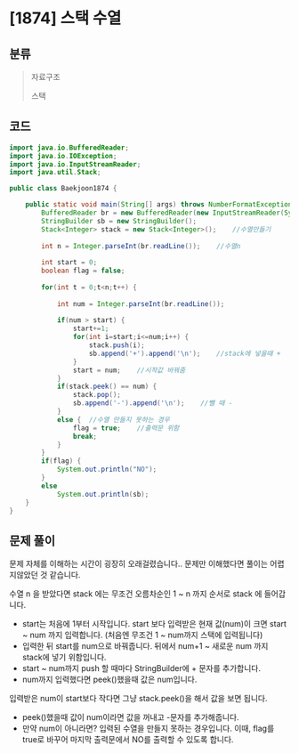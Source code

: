 # [1874] 스택 수열

## 분류
> 자료구조
>
> 스택

## 코드
```java
import java.io.BufferedReader;
import java.io.IOException;
import java.io.InputStreamReader;
import java.util.Stack;

public class Baekjoon1874 {

	public static void main(String[] args) throws NumberFormatException, IOException {
		BufferedReader br = new BufferedReader(new InputStreamReader(System.in));
		StringBuilder sb = new StringBuilder();	
		Stack<Integer> stack = new Stack<Integer>();	//수열만들기
		
		int n = Integer.parseInt(br.readLine());	//수열n
		
		int start = 0;
		boolean flag = false;
		
		for(int t = 0;t<n;t++) {
			
			int num = Integer.parseInt(br.readLine()); 
			
			if(num > start) {
				start+=1;
				for(int i=start;i<=num;i++) {
					stack.push(i);
					sb.append('+').append('\n'); 	//stack에 넣을때 +
				}
				start = num;	//시작값 바꿔줌 
			}
			if(stack.peek() == num) {
				stack.pop();
				sb.append('-').append('\n');	//뺄 때 -				
			}
			else {	//수열 만들지 못하는 경우
				flag = true;	//출력문 위함
				break;
			}
		}
		if(flag) {
			System.out.println("NO");
		}
		else 
			System.out.println(sb);
	}
}
```

## 문제 풀이
문제 자체를 이해하는 시간이 굉장히 오래걸렸습니다.. 문제만 이해했다면 풀이는 어렵지않았던 것 같습니다.

수열 n 을 받았다면 stack 에는 무조건 오름차순인 1 ~ n 까지 순서로 stack 에 들어갑니다. 
   - start는 처음에 1부터 시작입니다. start 보다 입력받은 현재 값(num)이 크면 start ~ num 까지 입력합니다. (처음엔 무조건 1 ~ num까지 스택에 입력됩니다)
   - 입력한 뒤 start를 num으로 바꿔줍니다. 뒤에서 num+1 ~ 새로운 num 까지 stack에 넣기 위함입니다.
   - start ~ num까지 push 할 때마다 StringBuilder에 + 문자를 추가합니다.
   - num까지 입력했다면 peek()했을때 값은 num입니다.

입력받은 num이 start보다 작다면 그냥 stack.peek()을 해서 값을 보면 됩니다. 
   - peek()했을때 값이 num이라면 값을 꺼내고 -문자를 추가해줍니다.
   - 만약 num이 아니라면? 입력된 수열을 만들지 못하는 경우입니다. 이때, flag를 true로 바꾸어 마지막 출력문에서 NO를 출력할 수 있도록 합니다.